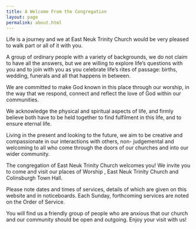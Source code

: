 ```yaml
---
title: A Welcome From the Congregation
layout: page
permalink: about.html
---
```

Life is a journey and we at East Neuk Trinity Church  would be very pleased to walk part or all of it with you.

A group of ordinary people with a variety of backgrounds, we do not claim to have all the answers, but we are willing to explore life’s questions with you and to join with you as you celebrate life’s rites of passage: births, wedding, funerals and all that happens in between.

We are committed to make God known in this place through our worship, in the way that we respond, connect and reflect the love of God within our communities.

We acknowledge the physical and spiritual aspects of life, and firmly believe both have to be held together to find fulfilment in this life, and to ensure eternal life.

Living in the present and looking to the future, we aim to be creative and compassionate in our interactions with others, non- judgemental and welcoming to all who come through the doors of our churches and into our wider community.

The congregation of East Neuk Trinity Church welcomes you! We invite you to come and visit our places of Worship , East Neuk Trinity Church and Colinsburgh Town Hall.

Please note dates and times of services, details of which are given on this website and in noticeboards. Each Sunday, forthcoming services are noted on the Order of Service.

You will find us a friendly group of people who are anxious that our church and our community should be open and outgoing. Enjoy your visit with us!